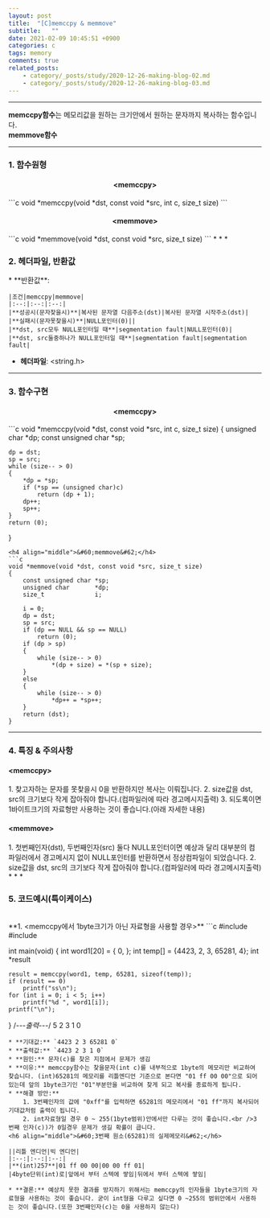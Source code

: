 ```yaml
---
layout: post
title:  "[C]memccpy & memmove"
subtitle:   ""
date: 2021-02-09 10:45:51 +0900
categories: c
tags: memory
comments: true
related_posts:
    - category/_posts/study/2020-12-26-making-blog-02.md
    - category/_posts/study/2020-12-26-making-blog-03.md
---
```


* * *
**memccpy함수**는 메모리값을 원하는 크기안에서 원하는 문자까지 복사하는 함수입니다.<br />
**memmove함수**
* * *
<h3>1. 함수원형</h3>
<h4 align="middle">&#60;memccpy&#62;</h4>
```c
void *memccpy(void *dst, const void *src, int c, size_t size)
```
<h4 align="middle">&#60;memmove&#62;</h4>
```c
void *memmove(void *dst, const void *src, size_t size)
```
* * *
<h3>2. 헤더파일, 반환값</h3>
* **반환값**:

    |조건|memccpy|memmove|
    |:--:|:--:|:--:|
    |**성공시(문자찾을시)**|복사된 문자열 다음주소(dst)|복사된 문자열 시작주소(dst)|
    |**실패시(문자못찾을시)**|NULL포인터(0)||
    |**dst, src모두 NULL포인터일 때**|segmentation fault|NULL포인터(0)|
    |**dst, src둘중하나가 NULL포인터일 때**|segmentation fault|segmentation fault|

* **헤더파일**: \<string.h\>

* * *
<h3>3. 함수구현</h3>
<h4 align="middle">&#60;memccpy&#62;</h4>
```c
void *memccpy(void *dst, const void *src, int c, size_t size)
{
	unsigned char       *dp;
	const unsigned char *sp;

	dp = dst;
	sp = src;
	while (size-- > 0)
	{
		*dp = *sp;
        if (*sp == (unsigned char)c)
            return (dp + 1);
        dp++;
        sp++;
	}
	return (0);
}
```
<h4 align="middle">&#60;memmove&#62;</h4>
```c
void *memmove(void *dst, const void *src, size_t size)
{
	const unsigned char	*sp;
	unsigned char		*dp;
	size_t				i;

	i = 0;
	dp = dst;
    sp = src;
	if (dp == NULL && sp == NULL)
		return (0);
	if (dp > sp)
    {
		while (size-- > 0)
			*(dp + size) = *(sp + size);
    }
	else
	{
		while (size-- > 0)
			*dp++ = *sp++;
	}
	return (dst);
}
```
* * *
<h3>4. 특징 & 주의사항</h3>
<h4 align="left">&#60;memccpy&#62;</h4>
1. 찾고자하는 문자를 못찾을시 0을 반환하지만 복사는 이뤄집니다.
2. size값을 dst, src의 크기보다 작게 잡아줘야 합니다.(컴파일러에 따라 경고메시지출력)
3. 되도록이면 1바이트크기의 자료형만 사용하는 것이 좋습니다.(아래 자세한 내용)
<h4 align="left">&#60;memmove&#62;</h4>
1. 첫번째인자(dst), 두번째인자(src) 둘다 NULL포인터이면 예상과 달리 대부분의 컴파일러에서 경고메시지 없이 NULL포인터를 반환하면서 정상컴파일이 되었습니다.
2. size값을 dst, src의 크기보다 작게 잡아줘야 합니다.(컴파일러에 따라 경고메시지출력)
* * *
<h3>5. 코드예시(특이케이스)</h3>
<br />
**1. &#60;memccpy에서 1byte크기가 아닌 자료형을 사용할 경우&#62;**
```c
#include <stdio.h>
#include <string.h>

int main(void)
{
	int word1[20] = { 0, };
	int temp[] = {4423, 2, 3, 65281, 4};
	int *result

	result = memccpy(word1, temp, 65281, sizeof(temp));
	if (result == 0)
		printf("ss\n");
	for (int i = 0; i < 5; i++)
		printf("%d ", word1[i]);
	printf("\n");
}
/*---출력---*/
5 2 3 1 0
```
* **기대값:** `4423 2 3 65281 0`
* **출력값:** `4423 2 3 1 0`
* **원인:** 문자(c)를 찾은 지점에서 문제가 생김
* **이유:** memccpy함수는 찾을문자(int c)를 내부적으로 1byte의 메모리만 비교하여 찾습니다. (int)65281의 메모리를 리틀엔디언 기준으로 본다면 "01 ff 00 00"으로 되어있는데 앞의 1byte크기인 "01"부분만을 비교하여 찾게 되고 복사를 종료하게 됩니다. 
* **해결 방안:**
	1. 3번째인자의 값에 "0xff"를 입력하면 65281의 메모리에서 "01 ff"까지 복사되어 기대값처럼 출력이 됩니다.
	2. int자료형일 경우 0 ~ 255(1byte범위)안에서만 다루는 것이 좋습니다.<br />3번째 인자(c))가 0일경우 문제가 생길 확률이 큽니다.
<h6 align="middle">&#60;3번째 원소(65281)의 실제메모리&#62;</h6>

||리틀 엔디언|빅 엔디언|
|:--:|:--:|:--:|
|**(int)257**|01 ff 00 00|00 00 ff 01|
|4byte단위(int)로|앞에서 부터 스텍에 쌓임|뒤에서 부터 스텍에 쌓임|

* **결론:** 예상치 못한 결과를 방지하기 위해서는 memccpy의 인자들을 1byte크기의 자료형을 사용하는 것이 좋습니다. 굳이 int형을 다루고 싶다면 0 ~255의 범위안에서 사용하는 것이 좋습니다.(또한 3번째인자(c)는 0을 사용하지 않는다)
